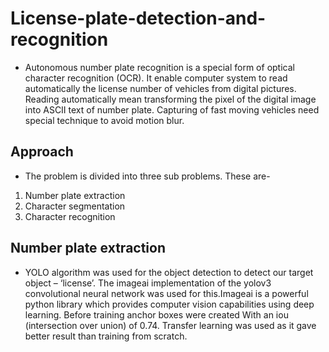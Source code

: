 # License-plate-detection-and-recognition
* Autonomous number plate recognition is a special form of optical character recognition (OCR).
It enable computer system to read automatically the license number of vehicles from digital pictures.
Reading automatically mean transforming the pixel of the digital  image into ASCII text of number plate.
Capturing of fast moving vehicles need special technique to avoid motion blur.

## Approach
* The problem is divided into three sub problems. These are-
1. Number plate extraction 
2. Character segmentation 
3. Character recognition

## Number plate extraction
* YOLO algorithm was used for the object detection to detect our target object – ‘license’. The imageai implementation of the yolov3 convolutional neural network was used for this.Imageai is a powerful python library which provides computer vision capabilities using deep learning. Before training anchor boxes were created
With an iou (intersection over union) of 0.74. Transfer learning was used as it gave better result than training from scratch.





 



